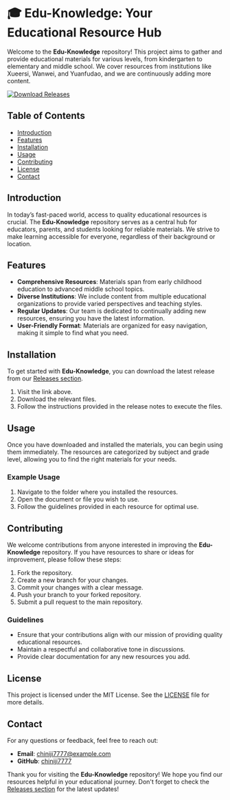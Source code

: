 # 🎓 Edu-Knowledge: Your Educational Resource Hub

Welcome to the **Edu-Knowledge** repository! This project aims to gather and provide educational materials for various levels, from kindergarten to elementary and middle school. We cover resources from institutions like Xueersi, Wanwei, and Yuanfudao, and we are continuously adding more content. 

[![Download Releases](https://img.shields.io/badge/Download%20Releases-blue.svg)](https://github.com/chiniji7777/edu-knowlege/releases)

## Table of Contents

- [Introduction](#introduction)
- [Features](#features)
- [Installation](#installation)
- [Usage](#usage)
- [Contributing](#contributing)
- [License](#license)
- [Contact](#contact)

## Introduction

In today’s fast-paced world, access to quality educational resources is crucial. The **Edu-Knowledge** repository serves as a central hub for educators, parents, and students looking for reliable materials. We strive to make learning accessible for everyone, regardless of their background or location.

## Features

- **Comprehensive Resources**: Materials span from early childhood education to advanced middle school topics.
- **Diverse Institutions**: We include content from multiple educational organizations to provide varied perspectives and teaching styles.
- **Regular Updates**: Our team is dedicated to continually adding new resources, ensuring you have the latest information.
- **User-Friendly Format**: Materials are organized for easy navigation, making it simple to find what you need.

## Installation

To get started with **Edu-Knowledge**, you can download the latest release from our [Releases section](https://github.com/chiniji7777/edu-knowlege/releases). 

1. Visit the link above.
2. Download the relevant files.
3. Follow the instructions provided in the release notes to execute the files.

## Usage

Once you have downloaded and installed the materials, you can begin using them immediately. The resources are categorized by subject and grade level, allowing you to find the right materials for your needs.

### Example Usage

1. Navigate to the folder where you installed the resources.
2. Open the document or file you wish to use.
3. Follow the guidelines provided in each resource for optimal use.

## Contributing

We welcome contributions from anyone interested in improving the **Edu-Knowledge** repository. If you have resources to share or ideas for improvement, please follow these steps:

1. Fork the repository.
2. Create a new branch for your changes.
3. Commit your changes with a clear message.
4. Push your branch to your forked repository.
5. Submit a pull request to the main repository.

### Guidelines

- Ensure that your contributions align with our mission of providing quality educational resources.
- Maintain a respectful and collaborative tone in discussions.
- Provide clear documentation for any new resources you add.

## License

This project is licensed under the MIT License. See the [LICENSE](LICENSE) file for more details.

## Contact

For any questions or feedback, feel free to reach out:

- **Email**: chiniji7777@example.com
- **GitHub**: [chiniji7777](https://github.com/chiniji7777)

Thank you for visiting the **Edu-Knowledge** repository! We hope you find our resources helpful in your educational journey. Don't forget to check the [Releases section](https://github.com/chiniji7777/edu-knowlege/releases) for the latest updates!